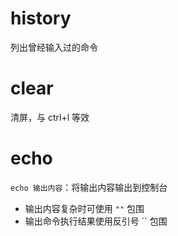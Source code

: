 # history

列出曾经输入过的命令
# clear

清屏，与 ctrl+l 等效
# echo

`echo 输出内容`：将输出内容输出到控制台
- 输出内容复杂时可使用 `""` 包围
- 输出命令执行结果使用反引号 \`\` 包围